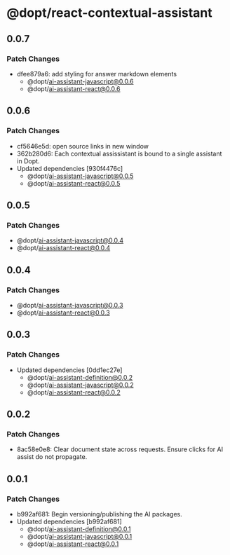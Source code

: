 # @dopt/react-contextual-assistant

## 0.0.7

### Patch Changes

- dfee879a6: add styling for answer markdown elements
  - @dopt/ai-assistant-javascript@0.0.6
  - @dopt/ai-assistant-react@0.0.6

## 0.0.6

### Patch Changes

- cf5646e5d: open source links in new window
- 362b280d6: Each contextual assissistant is bound to a single assistant in Dopt.
- Updated dependencies [930f4476c]
  - @dopt/ai-assistant-javascript@0.0.5
  - @dopt/ai-assistant-react@0.0.5

## 0.0.5

### Patch Changes

- @dopt/ai-assistant-javascript@0.0.4
- @dopt/ai-assistant-react@0.0.4

## 0.0.4

### Patch Changes

- @dopt/ai-assistant-javascript@0.0.3
- @dopt/ai-assistant-react@0.0.3

## 0.0.3

### Patch Changes

- Updated dependencies [0dd1ec27e]
  - @dopt/ai-assistant-definition@0.0.2
  - @dopt/ai-assistant-javascript@0.0.2
  - @dopt/ai-assistant-react@0.0.2

## 0.0.2

### Patch Changes

- 8ac58e0e8: Clear document state across requests. Ensure clicks for AI assist do not propagate.

## 0.0.1

### Patch Changes

- b992af681: Begin versioning/publishing the AI packages.
- Updated dependencies [b992af681]
  - @dopt/ai-assistant-definition@0.0.1
  - @dopt/ai-assistant-javascript@0.0.1
  - @dopt/ai-assistant-react@0.0.1
